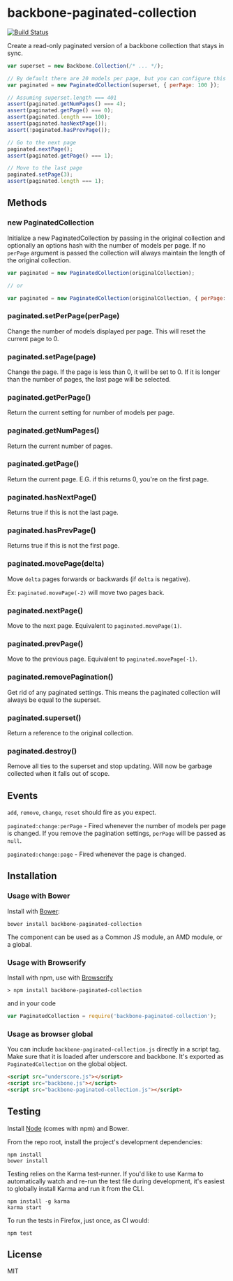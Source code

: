 # backbone-paginated-collection

[![Build Status](https://secure.travis-ci.org/jmorrell/backbone-paginated-collection.png?branch=master)](http://travis-ci.org/jmorrell/backbone-paginated-collection)

Create a read-only paginated version of a backbone collection that stays in sync.

```javascript
var superset = new Backbone.Collection(/* ... */);

// By default there are 20 models per page, but you can configure this
var paginated = new PaginatedCollection(superset, { perPage: 100 });

// Assuming superset.length === 401
assert(paginated.getNumPages() === 4);
assert(paginated.getPage() === 0);
assert(paginated.length === 100);
assert(paginated.hasNextPage());
assert(!paginated.hasPrevPage());

// Go to the next page
paginated.nextPage();
assert(paginated.getPage() === 1);

// Move to the last page
paginated.setPage(3);
assert(paginated.length === 1);
```

## Methods

### new PaginatedCollection

Initialize a new PaginatedCollection by passing in the original collection and optionally
an options hash with the number of models per page. If no `perPage` argument is passed
the collection will always maintain the length of the original collection.

```javascript
var paginated = new PaginatedCollection(originalCollection);

// or

var paginated = new PaginatedCollection(originalCollection, { perPage: 15 });
```

### paginated.setPerPage(perPage)

Change the number of models displayed per page. This will reset the current page to 0.

### paginated.setPage(page)

Change the page. If the page is less than 0, it will be set to 0. If it is longer than
the number of pages, the last page will be selected.

### paginated.getPerPage()

Return the current setting for number of models per page.

### paginated.getNumPages()

Return the current number of pages.

### paginated.getPage()

Return the current page. E.G. if this returns 0, you're on the first page.

### paginated.hasNextPage()

Returns true if this is not the last page.

### paginated.hasPrevPage()

Returns true if this is not the first page.

### paginated.movePage(delta)

Move `delta` pages forwards or backwards (if `delta` is negative).

Ex: `paginated.movePage(-2)` will move two pages back.

### paginated.nextPage()

Move to the next page. Equivalent to `paginated.movePage(1)`.

### paginated.prevPage()

Move to the previous page. Equivalent to `paginated.movePage(-1)`.

### paginated.removePagination()

Get rid of any paginated settings. This means the paginated collection
will always be equal to the superset.

### paginated.superset()

Return a reference to the original collection.

### paginated.destroy()

Remove all ties to the superset and stop updating. Will now be garbage 
collected when it falls out of scope.

## Events

`add`, `remove`, `change`, `reset` should fire as you expect.

`paginated:change:perPage` - Fired whenever the number of models per page is changed. If you
                             remove the pagination settings, `perPage` will be passed as `null`.

`paginated:change:page` - Fired whenever the page is changed.

## Installation

### Usage with Bower

Install with [Bower](http://bower.io):

```
bower install backbone-paginated-collection
```

The component can be used as a Common JS module, an AMD module, or a global.

### Usage with Browserify

Install with npm, use with [Browserify](http://browserify.org/)

```
> npm install backbone-paginated-collection
```

and in your code

```javascript
var PaginatedCollection = require('backbone-paginated-collection');
```

### Usage as browser global

You can include `backbone-paginated-collection.js` directly in a script tag. Make 
sure that it is loaded after underscore and backbone. It's exported as `PaginatedCollection`
on the global object.

```HTML
<script src="underscore.js"></script>
<script src="backbone.js"></script>
<script src="backbone-paginated-collection.js"></script>
```

## Testing

Install [Node](http://nodejs.org) (comes with npm) and Bower.

From the repo root, install the project's development dependencies:

```
npm install
bower install
```

Testing relies on the Karma test-runner. If you'd like to use Karma to
automatically watch and re-run the test file during development, it's easiest
to globally install Karma and run it from the CLI.

```
npm install -g karma
karma start
```

To run the tests in Firefox, just once, as CI would:

```
npm test
```

## License

MIT
